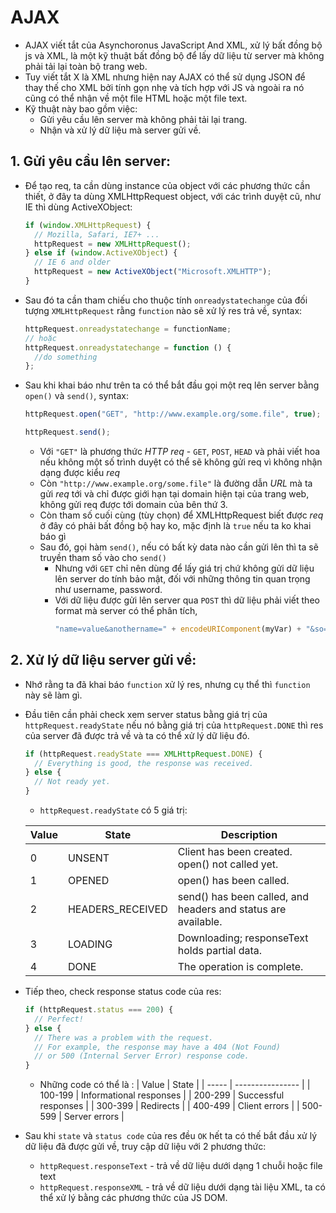 # AJAX

- AJAX viết tắt của Asynchoronus JavaScript And XML, xử lý bất đồng bộ js và XML, là một kỹ thuật bất đồng bộ để lấy dữ liệu từ server mà không phải tải lại toàn bộ trang web.
- Tuy viết tắt X là XML nhưng hiện nay AJAX có thể sử dụng JSON để thay thế cho XML bởi tính gọn nhẹ và tích hợp với JS và ngoài ra nó cũng có thể nhận về một file HTML hoặc một file text.
- Kỹ thuật này bao gồm việc:
  - Gửi yêu cầu lên server mà không phải tải lại trang.
  - Nhận và xử lý dữ liệu mà server gửi về.

## 1. Gửi yêu cầu lên server:

- Để tạo req, ta cần dùng instance của object với các phương thức cần thiết, ở đây ta dùng XMLHttpRequest object, với các trình duyệt cũ, như IE thì dùng ActiveXObject:
  ```javascript
  if (window.XMLHttpRequest) {
    // Mozilla, Safari, IE7+ ...
    httpRequest = new XMLHttpRequest();
  } else if (window.ActiveXObject) {
    // IE 6 and older
    httpRequest = new ActiveXObject("Microsoft.XMLHTTP");
  }
  ```
- Sau đó ta cần tham chiếu cho thuộc tính `onreadystatechange` của đối tượng `XMLHttpRequest` rằng `function` nào sẽ xử lý res trả về, syntax:
  ```javascript
  httpRequest.onreadystatechange = functionName;
  // hoặc
  httpRequest.onreadystatechange = function () {
    //do something
  };
  ```
- Sau khi khai báo như trên ta có thể bắt đầu gọi một req lên server bằng `open()` và `send()`, syntax:

  ```javascript
  httpRequest.open("GET", "http://www.example.org/some.file", true);

  httpRequest.send();
  ```

  - Với `"GET"` là phương thức _HTTP req_ - `GET`, `POST`, `HEAD` và phải viết hoa nếu không một số trình duyệt có thể sẽ không gửi req vì không nhận dạng được kiểu _req_
  - Còn `"http://www.example.org/some.file"` là đường dẫn _URL_ mà ta gửi _req_ tới và chỉ được giới hạn tại domain hiện tại của trang web, không gửi req được tới domain của bên thứ 3.
  - Còn tham số cuối cùng (tùy chọn) để XMLHttpRequest biết được _req_ ở đây có phải bất đồng bộ hay ko, mặc định là `true` nếu ta ko khai báo gì
  - Sau đó, gọi hàm `send()`, nếu có bất kỳ data nào cần gửi lên thì ta sẽ truyền tham số vào cho `send()`
    - Nhưng với `GET` chỉ nên dùng để lấy giá trị chứ không gửi dữ liệu lên server do tính bảo mật, đối với những thông tin quan trọng như username, password.
    - Với dữ liệu được gửi lên server qua `POST` thì dữ liệu phải viết theo format mà server có thể phân tích,
      ```javascript
      "name=value&anothername=" + encodeURIComponent(myVar) + "&so=on";
      ```

## 2. Xử lý dữ liệu server gửi về:

- Nhớ rằng ta đã khai báo `function` xử lý res, nhưng cụ thể thì `function` này sẽ làm gì.
- Đầu tiên cần phải check xem server status bằng giá trị của `httpRequest.readyState` nếu nó bằng giá trị của `httpRequest.DONE` thì res của server đã được trả về và ta có thể xử lý dữ liệu đó.

  ```javascript
  if (httpRequest.readyState === XMLHttpRequest.DONE) {
    // Everything is good, the response was received.
  } else {
    // Not ready yet.
  }
  ```

  - `httpRequest.readyState` có 5 giá trị:

  | Value | State            | Description                                                   |
  | ----- | ---------------- | ------------------------------------------------------------- |
  | 0     | UNSENT           | Client has been created. open() not called yet.               |
  | 1     | OPENED           | open() has been called.                                       |
  | 2     | HEADERS_RECEIVED | send() has been called, and headers and status are available. |
  | 3     | LOADING          | Downloading; responseText holds partial data.                 |
  | 4     | DONE             | The operation is complete.                                    |

- Tiếp theo, check response status code của res:
  ```javascript
  if (httpRequest.status === 200) {
    // Perfect!
  } else {
    // There was a problem with the request.
    // For example, the response may have a 404 (Not Found)
    // or 500 (Internal Server Error) response code.
  }
  ```
  - Những code có thể là :
    | Value | State |
    | ----- | ---------------- |
    | 100-199 | Informational responses |
    | 200-299 | Successful responses |
    | 300-399 | Redirects |
    | 400-499 | Client errors |
    | 500-599 | Server errors |
- Sau khi `state` và `status code` của res đều `OK` hết ta có thế bắt đầu xử lý dữ liệu đã được gửi về, truy cập dữ liệu với 2 phương thức:
  - `httpRequest.responseText` - trả về dữ liệu dưới dạng 1 chuỗi hoặc file text
  - `httpRequest.responseXML` - trả về dữ liệu dưới dạng tài liệu XML, ta có thể xử lý bằng các phương thức của JS DOM.
